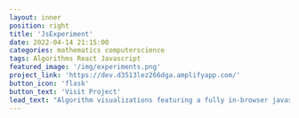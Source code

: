 ```yaml
---
layout: inner
position: right
title: 'JsExperiment'
date: 2022-04-14 21:15:00
categories: mathematics computerscience
tags: Algorithms React Javascript
featured_image: '/img/experiments.png'
project_link: 'https://dev.d3513lez266dga.amplifyapp.com/'
button_icon: 'flask'
button_text: 'Visit Project'
lead_text: "Algorithm visualizations featuring a fully in-browser javascript editor"
---
```

